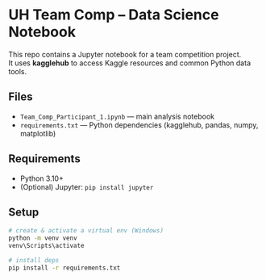 # UH Team Comp – Data Science Notebook

This repo contains a Jupyter notebook for a team competition project.  
It uses **kagglehub** to access Kaggle resources and common Python data tools.

## Files
- `Team_Comp_Participant_1.ipynb` — main analysis notebook
- `requirements.txt` — Python dependencies (kagglehub, pandas, numpy, matplotlib)

## Requirements
- Python 3.10+
- (Optional) Jupyter: `pip install jupyter`

## Setup
```bash
# create & activate a virtual env (Windows)
python -m venv venv
venv\Scripts\activate

# install deps
pip install -r requirements.txt
